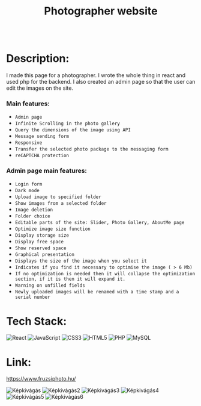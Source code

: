 <h1 align="center">Photographer website</h1>

<br>
<br>

# Description:

I made this page for a photographer. I wrote the whole thing in react and used php for the backend. I also created an admin page so that the user can edit the images on the site.

<h3>Main features:</h3>

- `Admin page`
- `Infinite Scrolling in the photo gallery`
- `Query the dimensions of the image using API`
- `Message sending form`
- `Responsive`
- `Transfer the selected photo package to the messaging form`
- `reCAPTCHA protection`

<h3>Admin page main features:</h3>

- `Login form`
- `Dark mode`
- `Upload image to specified folder`
- `Show images from a selected folder`
- `Image deletion`
- `Folder choice`
- `Editable parts of the site: Slider, Photo Gallery, AboutMe page`
- `Optimize image size function`
- `Display storage size`
- `Display free space`
- `Show reserved space`
- `Graphical presentation`
- `Displays the size of the image when you select it`
- `Indicates if you find it necessary to optimise the image ( > 6 Mb)`
- `If no optimization is needed then it will collapse the optimization section, if it is then it will expand it.`
- `Warning on unfilled fields`
- `Newly uploaded images will be renamed with a time stamp and a serial number`


# Tech Stack:
![React](https://img.shields.io/badge/react-%2320232a.svg?style=for-the-badge&logo=react&logoColor=%2361DAFB) 
![JavaScript](https://img.shields.io/badge/javascript-%23323330.svg?style=for-the-badge&logo=javascript&logoColor=%23F7DF1E) 
![CSS3](https://img.shields.io/badge/css3-%231572B6.svg?style=for-the-badge&logo=css3&logoColor=white) 
![HTML5](https://img.shields.io/badge/html5-%23E34F26.svg?style=for-the-badge&logo=html5&logoColor=white)
![PHP](https://img.shields.io/badge/php-%23777BB4.svg?style=for-the-badge&logo=php&logoColor=white)
![MySQL](https://img.shields.io/badge/mysql-%2300f.svg?style=for-the-badge&logo=mysql&logoColor=white)

# Link:

<a href="https://www.fruzsiphoto.hu/" target="_blank">https://www.fruzsiphoto.hu/</a>

![Képkivágás](https://github.com/Kosemer/fruzsiphoto/assets/82768146/11457ff1-5e66-4a03-bb74-e89c08fbb810)
![Képkivágás2](https://github.com/Kosemer/fruzsiphoto/assets/82768146/17c68c07-733b-4353-be6c-3d070b105521)
![Képkivágás3](https://github.com/Kosemer/fruzsiphoto/assets/82768146/ba68a444-ebe8-4336-bf21-b05968d94b13)
![Képkivágás4](https://github.com/Kosemer/fruzsiphoto/assets/82768146/1a74f076-013f-4be8-adf0-416c1a269ed1)
![Képkivágás5](https://github.com/Kosemer/fruzsiphoto/assets/82768146/149cd3d3-46d1-4261-8ff4-135de43866a4)
![Képkivágás6](https://github.com/Kosemer/fruzsiphoto/assets/82768146/5d0fbd7b-d47b-4945-8a6d-15c91c30ac52)
